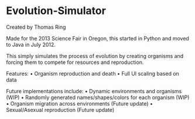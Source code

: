 Evolution-Simulator
===================

Created by Thomas Ring

Made for the 2013 Science Fair in Oregon, this started in Python and moved to Java in July 2012.

This simply simulates the process of evolution by creating organisms and forcing them to compete
for resources and reproduction.

Features:
• Organism reproduction and death
• Full UI scaling based on data

Future implementations include:
• Dynamic environments and organisms (WIP)
• Randomly generated names/shapes/colors for each organism (WIP)
• Organism migration across environments (Future update)
• Sexual/Asexual reproduction (Future update)